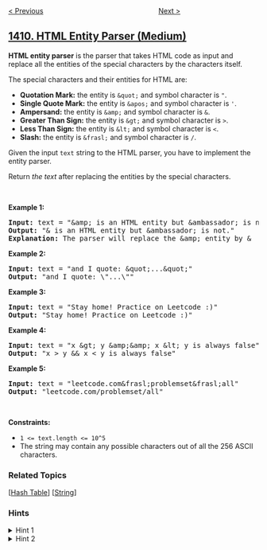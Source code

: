 <!--|This file generated by command(leetcode description); DO NOT EDIT.    |-->
<!--+----------------------------------------------------------------------+-->
<!--|@author    openset <openset.wang@gmail.com>                           |-->
<!--|@link      https://github.com/openset                                 |-->
<!--|@home      https://github.com/openset/leetcode                        |-->
<!--+----------------------------------------------------------------------+-->

[< Previous](../queries-on-a-permutation-with-key "Queries on a Permutation With Key")
　　　　　　　　　　　　　　　　
[Next >](../number-of-ways-to-paint-n-3-grid "Number of Ways to Paint N × 3 Grid")

## [1410. HTML Entity Parser (Medium)](https://leetcode.com/problems/html-entity-parser "HTML 实体解析器")

<p><strong>HTML entity parser</strong> is the parser that takes HTML code as input and replace all the entities of the special characters by the characters itself.</p>

<p>The special characters and their entities for HTML are:</p>

<ul>
	<li><strong>Quotation Mark:</strong>&nbsp;the entity is <code>&amp;quot;</code> and&nbsp;symbol character is <code>&quot;</code>.</li>
	<li><strong>Single Quote&nbsp;Mark:</strong>&nbsp;the entity is <code>&amp;apos;</code> and&nbsp;symbol character is <code>&#39;</code>.</li>
	<li><strong>Ampersand:</strong>&nbsp;the entity is <code>&amp;amp;</code> and symbol character is <code>&amp;</code>.</li>
	<li><strong>Greater Than Sign:</strong>&nbsp;the entity is <code>&amp;gt;</code>&nbsp;and symbol character is <code>&gt;</code>.</li>
	<li><strong>Less Than Sign:</strong>&nbsp;the entity is <code>&amp;lt;</code>&nbsp;and symbol character is <code>&lt;</code>.</li>
	<li><strong>Slash:</strong>&nbsp;the entity is <code>&amp;frasl;</code> and&nbsp;symbol character is <code>/</code>.</li>
</ul>

<p>Given the input <code>text</code> string to the HTML parser, you have to implement the entity parser.</p>

<p>Return <em>the text</em> after replacing the entities by the special characters.</p>

<p>&nbsp;</p>
<p><strong>Example 1:</strong></p>

<pre>
<strong>Input:</strong> text = &quot;&amp;amp; is an HTML entity but &amp;ambassador; is not.&quot;
<strong>Output:</strong> &quot;&amp; is an HTML entity but &amp;ambassador; is not.&quot;
<strong>Explanation:</strong> The parser will replace the &amp;amp; entity by &amp;
</pre>

<p><strong>Example 2:</strong></p>

<pre>
<strong>Input:</strong> text = &quot;and I quote: &amp;quot;...&amp;quot;&quot;
<strong>Output:</strong> &quot;and I quote: \&quot;...\&quot;&quot;
</pre>

<p><strong>Example 3:</strong></p>

<pre>
<strong>Input:</strong> text = &quot;Stay home! Practice on Leetcode :)&quot;
<strong>Output:</strong> &quot;Stay home! Practice on Leetcode :)&quot;
</pre>

<p><strong>Example 4:</strong></p>

<pre>
<strong>Input:</strong> text = &quot;x &amp;gt; y &amp;amp;&amp;amp; x &amp;lt; y is always false&quot;
<strong>Output:</strong> &quot;x &gt; y &amp;&amp; x &lt; y is always false&quot;
</pre>

<p><strong>Example 5:</strong></p>

<pre>
<strong>Input:</strong> text = &quot;leetcode.com&amp;frasl;problemset&amp;frasl;all&quot;
<strong>Output:</strong> &quot;leetcode.com/problemset/all&quot;
</pre>

<p>&nbsp;</p>
<p><strong>Constraints:</strong></p>

<ul>
	<li><code>1 &lt;= text.length &lt;= 10^5</code></li>
	<li>The string may contain any possible characters out of all the 256&nbsp;ASCII characters.</li>
</ul>

### Related Topics
  [[Hash Table](../../tag/hash-table/README.md)]
  [[String](../../tag/string/README.md)]

### Hints
<details>
<summary>Hint 1</summary>
Search the string for all the occurrences of the character '&'.
</details>

<details>
<summary>Hint 2</summary>
For every '&' check if it matches an HTML entity by checking the ';' character and if entity found replace it in the answer.
</details>
